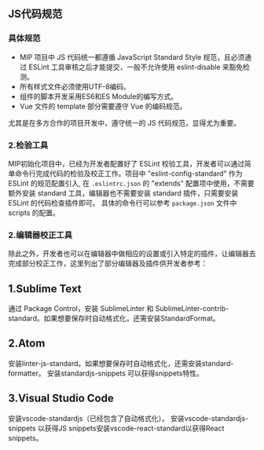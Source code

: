 ## JS代码规范

### 具体规范
- MIP 项目中 JS 代码统一都遵循 JavaScript Standard Style 规范，且必须通过 ESLint 工具审核之后才能提交，一般不允许使用 eslint-disable 来豁免检测。
- 所有样式文件必须使用UTF-8编码。
- 组件的脚本开发采用ES6和ES Module的编写方式。
- Vue 文件的 template 部分需要遵守 Vue 的编码规范。

尤其是在多方合作的项目开发中，遵守统一的 JS 代码规范，显得尤为重要。

### 2.检验工具

MIP初始化项目中，已经为开发者配置好了 ESLint 校验工具，开发者可以通过简单命令行完成代码的检验及校正工作。项目中 "eslint-config-standard" 作为 ESLint 的规范配置引入, 在  `.eslintrc.json` 的 "extends" 配置项中使用，不需要额外安装 standard 工具，编辑器也不需要安装 standard 插件，只需要安装 ESLint 的代码检查插件即可。
具体的命令行可以参考 `package.json`  文件中 scripts 的配置。

### 2.编辑器校正工具

除此之外，开发者也可以在编辑器中做相应的设置或引入特定的插件，让编辑器去完成部分校正工作，这里列出了部分编辑器及插件供开发者参考：

## 1.Sublime Text
通过 Package Control，安装 SublimeLinter 和 SublimeLinter-contrib-standard。如果想要保存时自动格式化，还需安装StandardFormat。
## 2.Atom
安装linter-js-standard。如果想要保存时自动格式化，还需安装standard-formatter。
安装standardjs-snippets 可以获得snippets特性。
## 3.Visual Studio Code
安装vscode-standardjs（已经包含了自动格式化）。
安装vscode-standardjs-snippets 以获得JS snippets安装vscode-react-standard以获得React snippets。